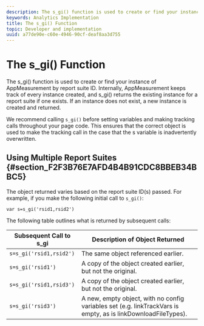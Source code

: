 ```yaml
---
description: The s_gi() function is used to create or find your instance of AppMeasurement by report suite ID. Internally, AppMeasurement keeps track of every instance created, and s_gi() returns the existing instance for a report suite if one exists. If an instance does not exist, a new instance is created and returned.
keywords: Analytics Implementation
title: The s_gi() Function
topic: Developer and implementation
uuid: a77de90e-c60e-4946-90cf-deaf8aa3d755
---
```


# The s_gi() Function

The s_gi() function is used to create or find your instance of AppMeasurement by report suite ID. Internally, AppMeasurement keeps track of every instance created, and s_gi() returns the existing instance for a report suite if one exists. If an instance does not exist, a new instance is created and returned.

We recommend calling `s_gi()` before setting variables and making tracking calls throughout your page code. This ensures that the correct object is used to make the tracking call in the case that the s variable is inadvertently overwritten.

## Using Multiple Report Suites {#section_F2F3B76E7AFD4B4B91CDC8BBEB34BBC5}

The object returned varies based on the report suite ID(s) passed. For example, if you make the following initial call to `s_gi()`:

```
var s=s_gi('rsid1,rsid2')
```

The following table outlines what is returned by subsequent calls: 

|  **Subsequent Call to s_gi** | **Description of Object Returned** |
|---|---|
|  `s=s_gi('rsid1,rsid2')`  | The same object referenced earlier.  |
|  `s=s_gi('rsid1')`  | A copy of the object created earlier, but not the original.  |
|  `s=s_gi('rsid1,rsid3')`  | A copy of the object created earlier, but not the original.  |
|  `s=s_gi('rsid3')`  | A new, empty object, with no config variables set (e.g. linkTrackVars is empty, as is linkDownloadFileTypes).  |
